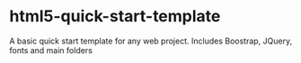 # html5-quick-start-template
A basic quick start template for any web project. Includes Boostrap, JQuery, fonts and main folders
